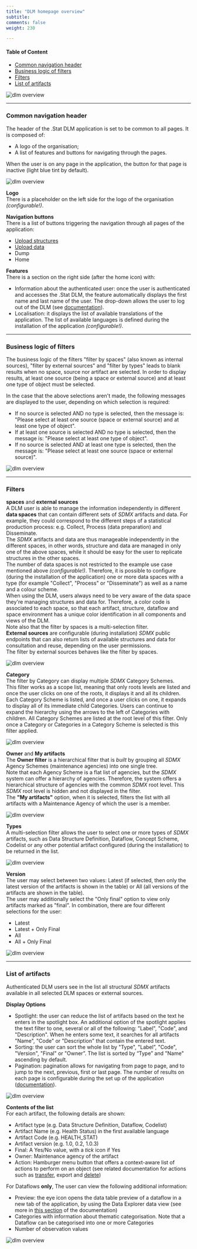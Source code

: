 ```yaml
---
title: "DLM homepage overview"
subtitle: 
comments: false
weight: 230

---
```


#### Table of Content
- [Common navigation header](#common-navigation-header)
- [Business logic of filters](#business-logic-of-filters)
- [Filters](#filters)
- [List of artifacts](#list-of-artifacts)


![dlm overview](/dotstatsuite-documentation/using-dlm/files/dlm-overview-1.png)

---

### Common navigation header

The header of the .Stat DLM application is set to be common to all pages. It is composed of:
* A logo of the organisation;
* A list of features and buttons for navigating through the pages.  

When the user is on any page in the application, the button for that page is inactive (light blue tint by default).

![dlm overview](/dotstatsuite-documentation/using-dlm/files/dlm-overview-1bis.png)

**Logo**  
There is a placeholder on the left side for the logo of the organisation *(configurable!)*.  

**Navigation buttons**  
There is a list of buttons triggering the navigation through all pages of the application:
* [Upload structures](/dotstatsuite-documentation/using-dlm/upload-structure/)
* [Upload data](/dotstatsuite-documentation/using-dlm/upload-data/)
* Dump
* Home

**Features**  
There is a section on the right side (after the home icon) with:
* Information about the authenticated user: once the user is authenticated and accesses the .Stat DLM, the feature automatically displays the first name and last name of the user. The drop-down allows the user to log out of the DLM (see [documentation](/dotstatsuite-documentation/using-dlm/log-in-dlm/)).
* Localisation: it displays the list of available translations of the application. The list of available languages is defined during the installation of the application *(configurable!)*.

---

### Business logic of filters

The business logic of the filters "filter by spaces" (also known as internal sources), "filter by external sources" and "filter by types" leads to blank results when no space, source nor artifact are selected. In order to display results, at least one source (being a space or external source) and at least one type of object must be selected.

In the case that the above selections aren't made, the following messages are displayed to the user, depending on which selection is required:
* If no source is selected AND no type is selected, then the message is: "Please select at least one source (space or external source) and at least one type of object".
* If at least one source is selected AND no type is selected, then the message is: "Please select at least one type of object".
* If no source is selected AND at least one type is selected, then the message is: "Please select at least one source (space or external source)".

![dlm overview](/dotstatsuite-documentation/using-dlm/files/dlm-overview-2.png)

---

### Filters
**spaces** and **external sources**  
A DLM user is able to manage the information independently in different **data spaces** that can contain different sets of *SDMX* artifacts and data. For example, they could correspond to the different steps of a statistical production process: e.g. Collect, Process (data preparation) and Disseminate.  
The *SDMX* artifacts and data are thus manageable independently in the different spaces, in other words, structure and data are managed in only one of the above spaces, while it should be easy for the user to replicate structures in the other spaces.  
The number of data spaces is not restricted to the example use case mentioned above *(configurable!)*. Therefore, it is possible to configure (during the installation of the application) one or more data spaces with a type (for example "Collect", "Process" or "Disseminate") as well as a name and a colour scheme.  
When using the DLM, users always need to be very aware of the data space they're managing structures and data for. Therefore, a color code is associated to each space, so that each artifact, structure, dataflow and space environment has a unique color identification in all components and views of the DLM.  
Note also that the filter by spaces is a multi-selection filter.  
**External sources** are configurable (during installation) *SDMX* public endpoints that can also return lists of available structures and data for consultation and reuse, depending on the user permissions.  
The filter by external sources behaves like the filter by spaces.

![dlm overview](/dotstatsuite-documentation/using-dlm/files/dlm-overview-3.png)

**Category**  
The filter by Category can display multiple *SDMX* Category Schemes.  
This filter works as a scope list, meaning that only roots levels are listed and once the user clicks on one of the roots, it displays it and all its children.
Each Category Scheme is listed, and once a user clicks on one, it expands to display all of its immediate child Categories. Users can continue to expand the hierarchy using the arrows to the left of Categories with children.
All Category Schemes are listed at the root level of this filter. Only once a Category or Categories in a Category Scheme is selected is this filter applied.

![dlm overview](/dotstatsuite-documentation/using-dlm/files/dlm-overview-4.png)

**Owner** and **My artifacts**  
The **Owner filter** is a hierarchical filter that is *built* by grouping all *SDMX* Agency Schemes (maintenance agencies) into one single tree.  
Note that each Agency Scheme is a flat list of agencies, but the *SDMX* system can offer a hierarchy of agencies. Therefore, the system offers a hierarchical structure of agencies with the common *SDMX* root level. This *SDMX* root level is hidden and not displayed in the filter.  
The **"My artifacts"** option, when it is selected, filters the list with all artifacts with a Maintenance Agency of which the user is a member.

![dlm overview](/dotstatsuite-documentation/using-dlm/files/dlm-overview-5.png)

**Types**  
A multi-selection filter allows the user to select one or more types of *SDMX* artifacts, such as Data Structure Definition, Dataflow, Concept Scheme, Codelist or any other potential artifact configured (during the installation) to be returned in the list.  

![dlm overview](/dotstatsuite-documentation/using-dlm/files/dlm-overview-6.png)

**Version**  
The user may select between two values: Latest (if selected, then only the latest version of the artifacts is shown in the table) or All (all versions of the artifacts are shown in the table).  
The user may additionally select the "Only final" option to view only artifacts marked as "final". In combination, there are four different selections for the user:
* Latest
* Latest + Only Final
* All
* All + Only Final

![dlm overview](/dotstatsuite-documentation/using-dlm/files/dlm-overview-7.png)

---

### List of artifacts
Authenticated DLM users see in the list all structural *SDMX* artifacts available in all selected DLM spaces or external sources.  

**Display Options**  
*  Spotlight: the user can reduce the list of artifacts based on the text he enters in the spotlight box. An additional option of the spotlight applies the text filter to one, several or all of the following: "Label", "Code", and "Description".
When he enters some text, it searches for all artifacts "Name", "Code" or "Description" that contain the entered text.
* Sorting: the user can sort the whole list by "Type", "Label”, "Code", "Version", "Final" or "Owner”. The list is sorted by “Type” and "Name" ascending by default.
* Pagination: pagination allows for navigating from page to page, and to jump to the next, previous, first or last page. The number of results on each page is configurable during the set up of the application ([documentation](/dotstatsuite-documentation/configurations/dlm-configuration/)).

![dlm overview](/dotstatsuite-documentation/using-dlm/files/dlm-overview-8.png)

**Contents of the list**  
For each artifact, the following details are shown:
* Artifact type (e.g. Data Structure Definition, Dataflow, Codelist)
* Artifact Name (e.g. Health Status) in the first available language
* Artifact Code (e.g. HEALTH_STAT)
* Artifact version (e.g. 1.0, 0.2, 1.0.3)
* Final: A Yes/No value, with a *tick* icon if Yes
* Owner: Maintenance agency of the artifact
* Action: Hamburger menu button that offers a context-aware list of actions to perform on an object (see related documentation for actions such as [transfer](https://sis-cc.gitlab.io/dotstatsuite-documentation/using-dlm/copy-data), export and [delete](https://sis-cc.gitlab.io/dotstatsuite-documentation/using-dlm/delete-data-structures))

For Dataflows **only**, The user can view the following additional information:
* Preview: the eye icon opens the data table preview of a dataflow in a new tab of the application, by using the Data Explorer data view (see more in [this section](https://sis-cc.gitlab.io/dotstatsuite-documentation/using-dlm/preview-data/) of the documentation)
* Categories with information about thematic categorisation. Note that a Dataflow can be categorised into one or more Categories
* Number of observation values

![dlm overview](/dotstatsuite-documentation/using-dlm/files/dlm-overview-9.png)
